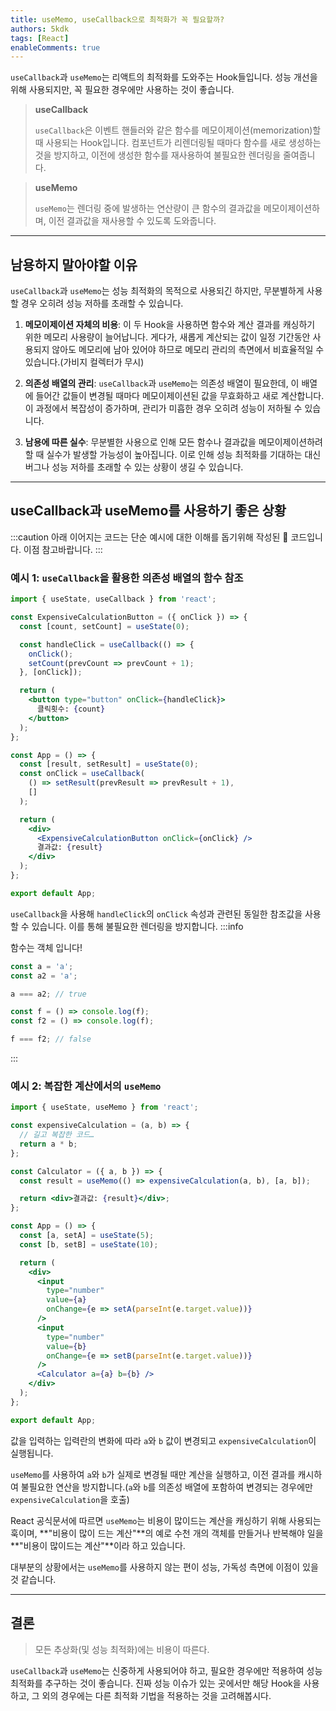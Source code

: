 ```yaml
---
title: useMemo, useCallback으로 최적화가 꼭 필요할까?
authors: 5kdk
tags: [React]
enableComments: true
---
```


`useCallback`과 `useMemo`는 리액트의 최적화를 도와주는 Hook들입니다. 성능 개선을 위해 사용되지만, 꼭 필요한 경우에만 사용하는 것이 좋습니다.

> **useCallback**
>
> `useCallback`은 이벤트 핸들러와 같은 함수를 메모이제이션(memorization)할 때 사용되는 Hook입니다. 컴포넌트가 리렌더링될 때마다 함수를 새로 생성하는 것을 방지하고, 이전에 생성한 함수를 재사용하여 불필요한 렌더링을 줄여줍니다.

> **useMemo**
>
> `useMemo`는 렌더링 중에 발생하는 연산량이 큰 함수의 결과값을 메모이제이션하며, 이전 결과값을 재사용할 수 있도록 도와줍니다.

<!--truncate-->

---

## 남용하지 말아야할 이유

`useCallback`과 `useMemo`는 성능 최적화의 목적으로 사용되긴 하지만, 무분별하게 사용할 경우 오히려 성능 저하를 초래할 수 있습니다.

1. **메모이제이션 자체의 비용**: 이 두 Hook을 사용하면 함수와 계산 결과를 캐싱하기 위한 메모리 사용량이 늘어납니다. 게다가, 새롭게 계산되는 값이 일정 기간동안 사용되지 않아도 메모리에 남아 있어야 하므로 메모리 관리의 측면에서 비효율적일 수 있습니다.(가비지 컬렉터가 무시)

2. **의존성 배열의 관리**: `useCallback`과 `useMemo`는 의존성 배열이 필요한데, 이 배열에 들어간 값들이 변경될 때마다 메모이제이션된 값을 무효화하고 새로 계산합니다. 이 과정에서 복잡성이 증가하며, 관리가 미흡한 경우 오히려 성능이 저하될 수 있습니다.

3. **남용에 따른 실수**: 무분별한 사용으로 인해 모든 함수나 결과값을 메모이제이션하려 할 때 실수가 발생할 가능성이 높아집니다. 이로 인해 성능 최적화를 기대하는 대신 버그나 성능 저하를 초래할 수 있는 상황이 생길 수 있습니다.

---

## useCallback과 useMemo를 사용하기 좋은 상황

:::caution
아래 이어지는 코드는 단순 예시에 대한 이해를 돕기위해 작성된 💩 코드입니다. 이점 참고바랍니다.
:::

### 예시 1: `useCallback`을 활용한 의존성 배열의 함수 참조

```jsx
import { useState, useCallback } from 'react';

const ExpensiveCalculationButton = ({ onClick }) => {
  const [count, setCount] = useState(0);

  const handleClick = useCallback(() => {
    onClick();
    setCount(prevCount => prevCount + 1);
  }, [onClick]);

  return (
    <button type="button" onClick={handleClick}>
      클릭횟수: {count}
    </button>
  );
};

const App = () => {
  const [result, setResult] = useState(0);
  const onClick = useCallback(
    () => setResult(prevResult => prevResult + 1),
    []
  );

  return (
    <div>
      <ExpensiveCalculationButton onClick={onClick} />
      결과값: {result}
    </div>
  );
};

export default App;
```

`useCallback`을 사용해 `handleClick`의 `onClick` 속성과 관련된 동일한 참조값을 사용할 수 있습니다. 이를 통해 불필요한 렌더링을 방지합니다.
:::info

함수는 객체 입니다!

```js
const a = 'a';
const a2 = 'a';

a === a2; // true

const f = () => console.log(f);
const f2 = () => console.log(f);

f === f2; // false
```

:::

### 예시 2: 복잡한 계산에서의 `useMemo`

```jsx
import { useState, useMemo } from 'react';

const expensiveCalculation = (a, b) => {
  // 길고 복잡한 코드…
  return a * b;
};

const Calculator = ({ a, b }) => {
  const result = useMemo(() => expensiveCalculation(a, b), [a, b]);

  return <div>결과값: {result}</div>;
};

const App = () => {
  const [a, setA] = useState(5);
  const [b, setB] = useState(10);

  return (
    <div>
      <input
        type="number"
        value={a}
        onChange={e => setA(parseInt(e.target.value))}
      />
      <input
        type="number"
        value={b}
        onChange={e => setB(parseInt(e.target.value))}
      />
      <Calculator a={a} b={b} />
    </div>
  );
};

export default App;
```

값을 입력하는 입력란의 변화에 따라 `a`와 `b` 값이 변경되고 `expensiveCalculation`이 실행됩니다.

`useMemo`를 사용하여 `a`와 `b`가 실제로 변경될 때만 계산을 실행하고, 이전 결과를 캐시하여 불필요한 연산을 방지합니다.(`a`와 `b`를 의존성 배열에 포함하여 변경되는 경우에만 `expensiveCalculation`을 호출)

React 공식문서에 따르면 `useMemo`는 비용이 많이드는 계산을 캐싱하기 위해 사용되는 훅이며, **"비용이 많이 드는 계산"**의 예로 수천 개의 객체를 만들거나 반복해야 일을 **"비용이 많이드는 계산"**이라 하고 있습니다.

대부분의 상황에서는 `useMemo`를 사용하지 않는 편이 성능, 가독성 측면에 이점이 있을 것 같습니다.

---

## 결론

> 모든 추상화(및 성능 최적화)에는 비용이 따른다.

`useCallback`과 `useMemo`는 신중하게 사용되어야 하고, 필요한 경우에만 적용하여 성능 최적화를 추구하는 것이 좋습니다. 진짜 성능 이슈가 있는 곳에서만 해당 Hook을 사용하고, 그 외의 경우에는 다른 최적화 기법을 적용하는 것을 고려해봅시다.
